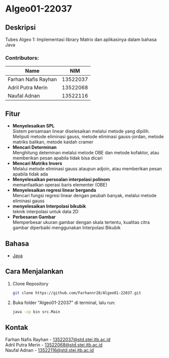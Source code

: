# Algeo01-22037

## Deskripsi
Tubes Algeo 1: Implementasi library Matrix dan aplikasinya dalam bahasa Java

### Contributors:
| Name  | NIM |
| ------------- | ------------- |
| Farhan Nafis Rayhan  |  13522037  |
| Adril Putra Merin   | 13522068  |
| Naufal Adnan  | 13522116 |

## Fitur
* **Menyelesaikan SPL** <br>
Sistem persamaan linear diselesaikan melalui metode yang dipilih. Meliputi metode eliminasi gauss, metode eliminasi gauss-jordan, metode matriks balikan, metode kaidah cramer
* **Mencari Determinan** <br>
Menghitung deteminan melalui metode OBE dan metode kofaktor, atau memberikan pesan apabila tidak bisa dicari
* **Mencari Matriks Invers** <br>
Melalui metode eliminasi gauss ataupun adjoin, atau memberikan pesan apabila tidak ada
* **Menyelesaikan persoalan interpolasi polinom** <br>
memanfaatkan operasi baris elementer (OBE)
* **Menyelesaikan regresi linear berganda** <br>
Mencari fungsi regresi linear dengan peubah banyak, melalui metode eliminasi gauss
* **menyelesaikan Interpolasi bikubik** <br>
teknik interpolasi untuk data 2D
* **Perbesaran Gambar** <br>
Memperbesar ukuran gambar dengan skala tertentu, kualitas citra gambar diperbaiki menggunakan Interpolasi Bikubik

## Bahasa
* [Java](https://www.java.com/en/)

## Cara Menjalankan
1. Clone Repository
   ```sh
   git clone https://github.com/Farhannr28/Algeo01-22037.git
   ```
2. Buka folder "Algeo01-22037" di terminal, lalu run:
   ```sh
   java -cp bin src.Main
   ```

## Kontak
Farhan Nafis Rayhan - 13522037@std.stei.itb.ac.id <br>
Adril Putra Merin - 13522068@std.stei.itb.ac.id <br>
Naufal Adnan - 13522116@std.stei.itb.ac.id